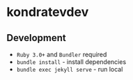 # kondratevdev

## Development

- `Ruby 3.0+` and `Bundler` required
- `bundle install` - install dependencies
- `bundle exec jekyll serve` - run local
